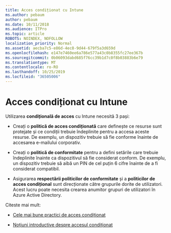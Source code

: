```yaml
---
title: Acces condiționat cu Intune
ms.author: pebaum
author: pebaum
ms.date: 10/11/2018
ms.audience: ITPro
ms.topic: article
ROBOTS: NOINDEX, NOFOLLOW
localization_priority: Normal
ms.assetid: aecba7c5-e86d-4ec8-9d44-679f5a3d659d
ms.openlocfilehash: e147e7460ee6a786e577a43c0b8355fc27ee367b
ms.sourcegitcommit: 0b06093dabd685f76cc39b1d7c0f8b03883b6e79
ms.translationtype: MT
ms.contentlocale: ro-RO
ms.lasthandoff: 10/25/2019
ms.locfileid: "36505006"
---
```

# <a name="conditional-access-with-intune"></a>Acces condiționat cu Intune

Utilizarea **condițională de acces** cu Intune necesită 3 pași: 
  
- Creați o **politică de acces condiționată** care definește ce resurse sunt protejate și ce condiții trebuie îndeplinite pentru a accesa aceste resurse. De exemplu, un dispozitiv trebuie să fie conforme înainte de accesarea e-mailului corporativ. 
    
- Creați o **politică de conformitate** pentru a defini setările care trebuie îndeplinite înainte ca dispozitivul să fie considerat conform. De exemplu, un dispozitiv trebuie să aibă un PIN de cel puțin 6 cifre înainte de a fi considerat compatibil. 
    
- Asigurarea **respectării politicilor de conformitate** și a **politicilor de acces condițional** sunt direcționate către grupurile dorite de utilizatori. Acest lucru poate necesita crearea anumitor grupuri de utilizatori în Azure Active Directory. 
    
Citeste mai mult:
  
- [Cele mai bune practici de acces condiționat](https://docs.microsoft.com/azure/active-directory/conditional-access/best-practices)
    
- [Noțiuni introductive despre accesul condiționat](https://docs.microsoft.com/azure/active-directory/active-directory-conditional-access-azure-portal-get-started)
    

